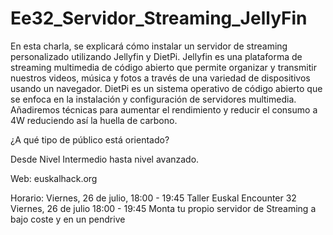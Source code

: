 # Ee32_Servidor_Streaming_JellyFin

En esta charla, se explicará cómo instalar un servidor de streaming personalizado utilizando Jellyfin y DietPi. Jellyfin es una plataforma de streaming multimedia de código abierto que permite organizar y transmitir nuestros videos, música y fotos a través de una variedad de dispositivos usando un navegador. DietPi es un sistema operativo de código abierto que se enfoca en la instalación y configuración de servidores multimedia. Añadiremos técnicas para aumentar el rendimiento y reducir el consumo a 4W reduciendo así la huella de carbono.

¿A qué tipo de público está orientado? 

Desde Nivel Intermedio hasta nivel avanzado.

Web: euskalhack.org

Horario: Viernes, 26 de julio, 18:00 - 19:45 
Taller Euskal Encounter 32 Viernes, 26 de julio 18:00 - 19:45  Monta tu propio servidor de Streaming a bajo coste y en un pendrive
